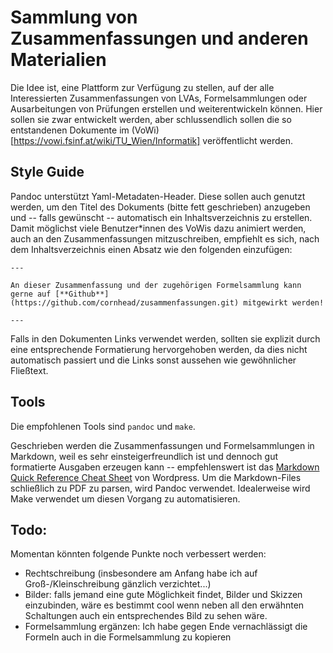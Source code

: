 # Sammlung von Zusammenfassungen und anderen Materialien

Die Idee ist, eine Plattform zur Verfügung zu stellen, auf der alle Interessierten Zusammenfassungen von LVAs, Formelsammlungen oder Ausarbeitungen von Prüfungen erstellen und weiterentwickeln können. Hier sollen sie zwar 
entwickelt werden, aber schlussendlich sollen die so entstandenen Dokumente im (VoWi)[https://vowi.fsinf.at/wiki/TU_Wien/Informatik] veröffentlicht werden.

## Style Guide

Pandoc unterstützt Yaml-Metadaten-Header. Diese sollen auch genutzt werden, um den Titel des Dokuments (bitte fett geschrieben) anzugeben und -- falls gewünscht -- automatisch ein Inhaltsverzeichnis zu erstellen. Damit möglichst 
viele Benutzer*innen des VoWis dazu animiert werden, auch an den Zusammenfassungen mitzuschreiben, empfiehlt es sich, nach dem Inhaltsverzeichnis einen Absatz wie den folgenden einzufügen:

```
---

An dieser Zusammenfassung und der zugehörigen Formelsammlung kann gerne auf [**Github**](https://github.com/cornhead/zusammenfassungen.git) mitgewirkt werden!

---
```

Falls in den Dokumenten Links verwendet werden, sollten sie explizit durch eine entsprechende Formatierung hervorgehoben werden, da dies nicht automatisch passiert und die Links sonst aussehen wie gewöhnlicher Fließtext.

## Tools

Die empfohlenen Tools sind `pandoc` und `make`.

Geschrieben werden die Zusammenfassungen und Formelsammlungen in Markdown, weil es sehr einsteigerfreundlich ist und dennoch gut formatierte Ausgaben erzeugen kann -- empfehlenswert ist das [Markdown Quick Reference Cheat 
Sheet](https://wordpress.com/support/markdown-quick-reference/) von Wordpress. Um die Markdown-Files schließlich zu PDF zu parsen, wird Pandoc verwendet. Idealerweise wird Make verwendet um diesen Vorgang zu automatisieren.

## Todo:

Momentan könnten folgende Punkte noch verbessert werden:
* Rechtschreibung (insbesondere am Anfang habe ich auf Groß-/Kleinschreibung gänzlich verzichtet...)
* Bilder: falls jemand eine gute Möglichkeit findet, Bilder und Skizzen einzubinden, wäre es bestimmt cool wenn neben all den erwähnten Schaltungen auch ein entsprechendes Bild zu sehen wäre.
* Formelsammlung ergänzen: Ich habe gegen Ende vernachlässigt die Formeln auch in die Formelsammlung zu kopieren
